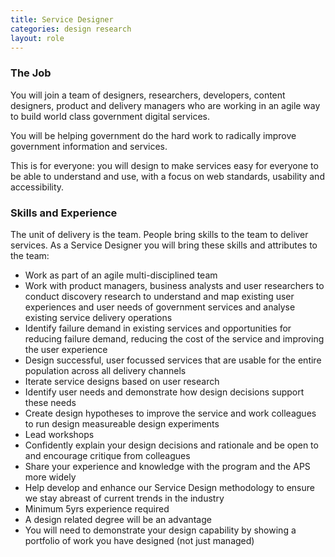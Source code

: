 ```yaml
---
title: Service Designer
categories: design research
layout: role
---
```


### The Job

You will join a team of designers, researchers, developers, content designers, product and delivery managers who are working in an agile way to build world class government digital services.

You will be helping government do the hard work to radically improve government information and services.

This is for everyone: you will design to make services easy for everyone to be able to understand and use, with a focus on web standards, usability and accessibility.

### Skills and Experience

The unit of delivery is the team. People bring skills to the team to deliver services. As a Service Designer you will bring these skills and attributes to the team:
- Work as part of an agile multi-disciplined team
- Work with product managers, business analysts and user researchers to conduct discovery research to understand and map existing user experiences and user needs of government services and analyse existing service delivery operations
- Identify failure demand in existing services and opportunities for reducing failure demand, reducing the cost of the service and improving the user experience
- Design successful, user focussed services that are usable for the entire population across all delivery channels
- Iterate service designs based on user research
- Identify user needs and demonstrate how design decisions support these needs
- Create design hypotheses to improve the service and work colleagues to run design measureable design experiments
- Lead workshops
- Confidently explain your design decisions and rationale and be open to and encourage critique from colleagues
- Share your experience and knowledge with the program and the APS more widely
- Help develop and enhance our Service Design methodology to ensure we stay abreast of current trends in the industry
- Minimum 5yrs experience required
- A design related degree will be an advantage
- You will need to demonstrate your design capability by showing a portfolio of work you have designed (not just managed)
